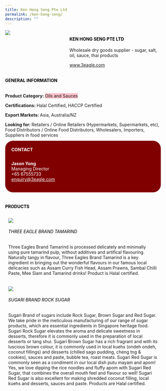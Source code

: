 ```yaml
--- 
title: Ken Hong Seng Pte Ltd 
permalink: /ken-hong-seng/ 
description: ""
--- 
```

<div class="flex-paragraph"> 
<p style="text-transform: uppercase">
</p>
</div> 
<div class="flex-container" style="display: flex; flex-wrap: wrap;"> 
<div class="card sgds" style="flex: 1 1 40%; display: block;">
<img src="https://drive.google.com/uc?id=1CoCsRhcuaNDfpZkznTV7klhag-0bkbpd&amp;export=download">
</div> 
<div class="card-sgds" style="flex: 1 1 58%; display: block; margin-left: 3px"> 
<h4 style="text-transform: uppercase; color: black;">
<b>Ken Hong Seng Pte Ltd
</b>
</h4> 
<p>Wholesale dry goods supplier - sugar, salt, oil, sauce, thai products
</p> 
<p>
<a href="https://www.3eagle.com" target="_blank">www.3eagle.com
</a>
</p> 
</div> 
</div> 
<h4 style="text-transform: uppercase; color: black;">
<b>General Information
</b>
</h4> 
<div class="flex-container" style="display: flex; flex-wrap: wrap;"> 
<div class="card sgds" style="flex: 1 1 65%; display: block; align-self: stretch"> 
<div class="flex-paragraph"> 
<p>
<b>Product Category: 
</b>
<span style="background-color: pink; border-radius: 10 px;">Oils and Sauces
</span>
</p> 
<p>
<b>Certifications: 
</b>Halal Certified, HACCP Certified
</p> 
<p>
<b>Export Markets: 
</b>Asia, Australia/NZ
</p> 
<p style="margin-bottom: 10px;">
<b>Looking for: 
</b>Retailers / Online Retailers (Hypermarkets, Supermarkets, etc), Food Distributors / Online Food Distributors, Wholesalers, Importers, Suppliers in food services
</p> 
</div> 
</div> 
<div class="card sgds" style="flex: 1 1 35%; padding: 10px; display: block; background-color: maroon; border-radius: 25px; align-self: center;"> 
<h4 style="color: white; margin-top: 10px; margin-left: 10px;">CONTACT
</h4> 
<div class="flex-paragraph"> 
<p style="padding: 10px; color: white;">
<b>Jason Yong
</b>
<br>Managing Director
<br>+65 67555733
<br>
<a href="mailto:enquiry@3eagle.com" style="color: white;">enquiry@3eagle.com
</a>
</p> 
</div> 
</div> 
</div> 
<br> 
<h4 style="text-transform: uppercase; color: black;">
<b>products
</b>
</h4> 
<div style="display: flex; flex-wrap: wrap;"> 
<div class="card sgds" style="flex: 1 1 47%; margin: 10px; display: block;"> 
<div class="flex-image" style="display: block;">
<img src="https://drive.google.com/u/0/uc?id=1-FYzU2zEi9t-Yp4HPvJ6VzT926dSulF6&export=download">
</div> 
<div class="flex-paragraph"> 
<h6 style="text-transform: uppercase; color: black;">Three Eagle Brand Tamarind
</h6> 
<p>Three Eagles Brand Tamarind is processed delicately and minimally using pure tamarind pulp, without additives and artifical flavouring. Naturally tangy in flavour, Three Eagles Brand Tamarind is a key ingredient in bringing out the wonderful flavours in our famous local delicacies such as Assam Curry Fish Head, Assam Prawns, Sambal Chilli Paste, Mee Siam and Tamarind drinks! Product is Halal certified.
</p>
</div> 
</div> 
<div class="card sgds" style="flex: 1 1 47%; margin: 10px; display: block;"> 
<div class="flex-image" style="display: block;">
<img src="https://drive.google.com/uc?id=1gLvbRgoF4bPu0bn8gDLZNnfs9_CXfgIX&export=download">
</div> 
<div class="flex-paragraph"> 
<h6 style="text-transform: uppercase; color: black;"> Sugari Brand Rock Sugar
</h6> 
<p>Sugari Brand of sugars include Rock Sugar, Brown Sugar and Red Sugar. We take pride in the meticulous manufacturing of our range of sugar products, which are essential ingredients in Singapore heritage food. Sugari Rock Sugar elevates the aroma and delicate sweetness in desserts, therefore it is commonly used in the preparation of local desserts or tang shui. Sugari Brown Sugar has a rich fragrant and with its luscious brown colour, it is commonly used in local kuehs (ondeh ondeh, coconut fillings) and desserts (chilled sago pudding, cheng tng & cookies), sauces and paste, bubble tea, roast meats. Sugari Red Sugar is commonly seen as a condiment in our local dish putu mayam and apom! Yes, we love dipping the rice noodles and fluffy apom with Sugari Red Sugar, that combines the overall mouth feel and flavour so well! Sugari Red Sugar is also excellent for making shredded coconut filling, local kuehs and desserts, sauces and paste. Products are Halal certified. 
</p>
</div> 
</div> 
</div>